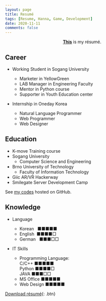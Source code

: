 ```yaml
---
layout: page
title: Resumé
tags: [Resume, Hanna, Game, Development]
date: 2020-11-11
comments: false
---
```

    
<center><a href="https://leehuhlee.github.io/resume/Resume_JihyunLee.pdf"><b>This</b></a> is my résumé.</center>

## Career
* Working Student in Sogang University
  - Marketer in YellowGreen
  - LAB Manager in Engineering Faculty
  - Mentor in Python course
  - Supporter in Youth Education center

* Internship in Oneday Korea
  - Natural Language Programmer
  - Web Programmer
  - Web Designer

## Education
* K-move Training course
* Sogang University
  - Computer Science and Engineering
* Brno University of Technology
  - Faculty of Information Technology
* Giic AR/VR Hackerway
* Smilegate Server Development Camp

See [my codes](https://github.com/leehuhlee) hosted on GitHub.

## Knowledge
* Language
  - Korean &nbsp;&nbsp;■■■■■
  - English &nbsp;■■■■□
  - German &nbsp;&nbsp;■■■□□

* IT Skills
  - Programming Language: <br>
        C/C++  ■■■■■<br>
        Python ■■■■□<br>
        JAVA   ■■■□□
  - MS Office  ■■■■■
  - Web Design ■■■■■ 
      
[Download résumé](https://leehuhlee.github.io/resume/Resume_JihyunLee.pdf){: .btn}

